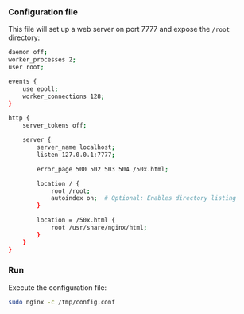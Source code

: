 ### Configuration file

This file will set up a web server on port 7777 and expose the `/root` directory:

```bash
daemon off;
worker_processes 2;
user root;

events {
    use epoll;
    worker_connections 128;
}

http {
    server_tokens off;

    server {
        server_name localhost;
        listen 127.0.0.1:7777;

        error_page 500 502 503 504 /50x.html;

        location / {
            root /root;
            autoindex on;  # Optional: Enables directory listing
        }

        location = /50x.html {
            root /usr/share/nginx/html;
        }
    }
}
```

### Run

Execute the configuration file:

```bash
sudo nginx -c /tmp/config.conf
```
